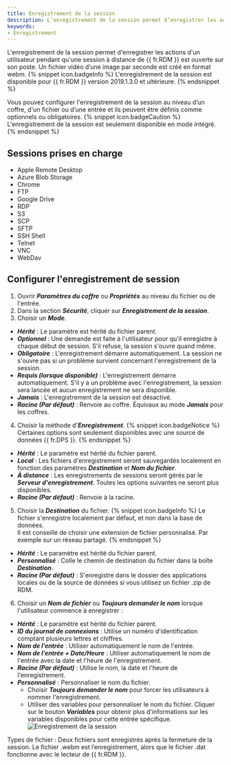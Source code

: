 ```yaml
---
title: Enregistrement de la session
description: L’enregistrement de la session permet d’enregistrer les actions d’un utilisateur pendant qu’une session à distance de Remote Desktop Manager.
keywords:
- Enregistrement
---
```

L'enregistrement de la session permet d'enregistrer les actions d'un utilisateur pendant qu'une session à distance de {{ fr.RDM }} est ouverte sur son poste. Un fichier vidéo d’une image par seconde est créé en format webm. 
{% snippet icon.badgeInfo %} 
L'enregistrement de la session est disponible pour {{ fr.RDM }} version 2019.1.3.0 et ultérieure. 
{% endsnippet %}
 
Vous pouvez configurer l'enregistrement de la session au niveau d’un coffre, d'un fichier ou d’une entrée et ils peuvent être définis comme optionnels ou obligatoires. 
{% snippet icon.badgeCaution %} 
L'enregistrement de la session est seulement disponible en mode intégré. 
{% endsnippet %}
 
## Sessions prises en charge 
* Apple Remote Desktop 
* Azure Blob Storage 
* Chrome 
* FTP 
* Google Drive 
* RDP 
* S3 
* SCP 
* SFTP 
* SSH Shell 
* Telnet 
* VNC 
* WebDav 
## Configurer l'enregistrement de session 
1. Ouvrir ***Paramètres du coffre*** ou ***Propriétés*** au niveau du fichier ou de l'entrée. 
1. Dans la section ***Sécurité***, cliquer sur ***Enregistrement de la session***. 
1. Choisir un ***Mode***. 
* ***Hérité*** : Le paramètre est hérité du fichier parent. 
* ***Optionnel*** : Une demande est faite à l'utilisateur pour qu'il enregistre à chaque début de session. S'il refuse, la session s'ouvre quand même. 
* ***Obligatoire*** : L'enregistrement démarre automatiquement. La session ne s'ouvre pas si un problème survient concernant l'enregistrement de la session. 
* ***Requis (lorsque disponible)*** : L'enregistrement démarre automatiquement. S'il y a un problème avec l'enregistrement, la session sera lancée et aucun enregistrement ne sera disponible. 
* ***Jamais*** : L'enregistrement de la session est désactivé. 
* ***Racine (Par défaut)*** : Renvoie au coffre. Équivaux au mode ***Jamais*** pour les coffres. 
4. Choisir la méthode d'***Enregistrement***. 
{% snippet icon.badgeNotice %} 
Certaines options sont seulement disponibles avec une source de données {{ fr.DPS }}. 
{% endsnippet %}
 
* ***Hérité*** : Le paramètre est hérité du fichier parent. 
* ***Local*** : Les fichiers d'enregistrement seront sauvegardés localement en fonction des paramètres ***Destination*** et ***Nom du fichier***. 
* ***À distance*** : Les enregistrements de sessions seront gérés par le ***Serveur d'enregistrement***. Toutes les options suivantes ne seront plus disponibles. 
* ***Racine (Par défaut)*** : Renvoie à la racine. 
5. Choisir la ***Destination*** du fichier. 
{% snippet icon.badgeInfo %} 
Le fichier s'enregistre localement par défaut, et non dans la base de données.  
Il est conseillé de choisir une extension de fichier personnalisé. Par exemple sur un réseau partagé. 
{% endsnippet %}
 
* ***Hérité*** : Le paramètre est hérité du fichier parent. 
* ***Personnalisé*** : Colle le chemin de destination du fichier dans la boîte ***Destination***. 
* ***Racine (Par défaut)*** : S'enregistre dans le dossier des applications locales ou de la source de données si vous utilisez un fichier .zip de RDM. 
6. Choisir un ***Nom de fichier*** ou ***Toujours demander le nom*** lorsque l'utilisateur commence à enregistrer : 
* ***Hérité*** : Le paramètre est hérité du fichier parent. 
* ***ID du journal de connexions*** : Utilise un numéro d'identification comptant plusieurs lettres et chiffres. 
* ***Nom de l’entrée*** : Utiliser automatiquement le nom de l'entrée. 
* ***Nom de l’entrée + Date/Heure*** : Utiliser automatiquement le nom de l'entrée avec la date et l'heure de l'enregistrement. 
* ***Racine (Par défaut)*** : Utilise le nom, la date et l'heure de l'enregistrement. 
* ***Personnalisé*** : Personnaliser le nom du fichier. 
  * Choisir ***Toujours demander le nom*** pour forcer les utilisateurs à nommer l'enregistrement. 
  * Utiliser des variables pour personnaliser le nom du fichier. Cliquer sur le bouton ***Variables*** pour obtenir plus d'informations sur les variables disponibles pour cette entrée spécifique. 
![Enregistrement de la session](https://webdevolutions.azureedge.net/docs/fr/kb/KB4020.png) 

Types de fichier : Deux fichiers sont enregistrés après la fermeture de la session. Le fichier .webm est l’enregistrement, alors que le fichier .dat fonctionne avec le lecteur de {{ fr.RDM }}. 

